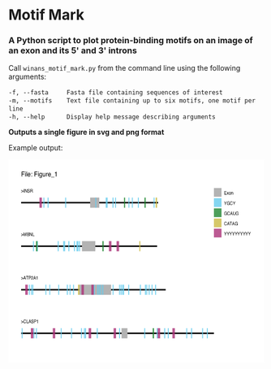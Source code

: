 # Motif Mark
### A Python script to plot protein-binding motifs on an image of an exon and its 5' and 3' introns

Call `winans_motif_mark.py` from the command line using the following arguments:

```
-f, --fasta     Fasta file containing sequences of interest
-m, --motifs    Text file containing up to six motifs, one motif per line
-h, --help      Display help message describing arguments
```

**Outputs a single figure in svg and png format**

Example output:

<img src="https://github.com/Natalie-Winans/motif-mark/blob/main/Figure_1.png" width="700" height="400" />









